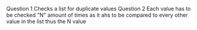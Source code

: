 Question 1
Checks a list for duplicate values
Question 2
Each value has to be checked "N" amount of times as it ahs to be compared to every other value in the list thus the N value
